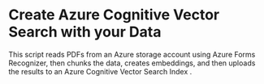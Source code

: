 # Create Azure Cognitive Vector Search with your Data
This script reads PDFs from an Azure storage account using Azure Forms Recognizer, then chunks the data, creates embeddings, and then uploads the results to an Azure Cognitive Vector Search Index
.
